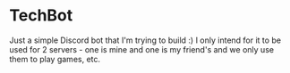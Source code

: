 # TechBot

Just a simple Discord bot that I'm trying to build :)
I only intend for it to be used for 2 servers - one is mine and one is my friend's and we only use them  to play games, etc.
